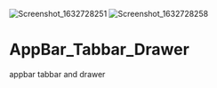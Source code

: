 ![Screenshot_1632728251](https://user-images.githubusercontent.com/89948560/134972407-6b34a1bc-2882-4b73-81f4-8f0849c3ec6b.png)
![Screenshot_1632728258](https://user-images.githubusercontent.com/89948560/134972264-7ac63e9e-258f-463d-b20c-bc2480e155b5.png)
# AppBar_Tabbar_Drawer
appbar tabbar and drawer

